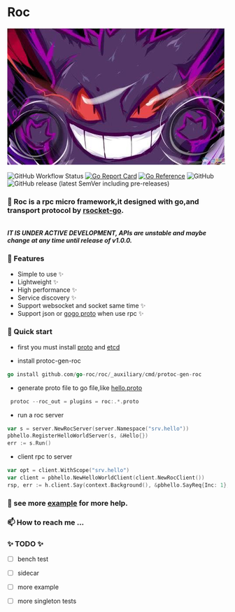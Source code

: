 # Roc

![logo](./logo.jpg)

![GitHub Workflow Status](https://github.com/rsocket/rsocket-go/workflows/Go/badge.svg)
[![Go Report Card](https://goreportcard.com/badge/github.com/go-roc/roc)](https://goreportcard.com/report/github.com/go-roc/roc)
[![Go Reference](https://pkg.go.dev/badge/github.com/go-roc/roc.svg)](https://pkg.go.dev/github.com/go-roc/roc)
![GitHub](https://img.shields.io/github/license/go-roc/roc?logo=rsocket)
![GitHub release (latest SemVer including pre-releases)](https://img.shields.io/github/v/release/go-roc/roc?include_prereleases)

### 👋 Roc is a rpc micro framework,it designed with go,and transport protocol by [rsocket-go](https://github.com/rsocket/rsocket-go).

<br>***IT IS UNDER ACTIVE DEVELOPMENT, APIs are unstable and maybe change at any time until release of v1.0.0.***

### 👀 Features

- Simple to use ✨
- Lightweight ✨
- High performance ✨
- Service discovery ✨
- Support websocket and socket same time ✨
- Support json or [gogo proto](https://github.com/gogo/protobuf) when use rpc ✨

### 🌱 Quick start

- first you must install [proto](https://github.com/gogo/protobuf) and [etcd](https://github.com/etcd-io/etcd)

- install protoc-gen-roc

```go
go install github.com/go-roc/roc/_auxiliary/cmd/protoc-gen-roc
```

- generate proto file to go
  file,like [hello.proto](https://github.com/go-roc/roc/_auxiliary/example/tutorials/proto/pbhello.proto)

```go
 protoc --roc_out = plugins = roc:.*.proto
```

- run a roc server

```go
var s = server.NewRocServer(server.Namespace("srv.hello"))
pbhello.RegisterHelloWorldServer(s, &Hello{})
err := s.Run()
```

- client rpc to server

```go
var opt = client.WithScope("srv.hello")
var client = pbhello.NewHelloWorldClient(client.NewRocClient())
rsp, err := h.client.Say(context.Background(), &pbhello.SayReq{Inc: 1}, h.opt)
```

### 💞️ see more [example](https://github.com/go-roc/roc/tree/master/_auxiliary/example) for more help.

### 📫 How to reach me ...

### ✨ TODO ✨

- [ ] bench test
- [ ] sidecar
- [ ] more example
- [ ] more singleton tests



